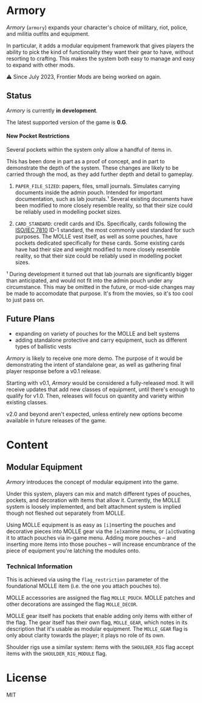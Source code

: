 # Armory

*Armory* (`armory`) expands your character's choice of military, riot, police, and militia outfits and equipment.

In particular, it adds a modular equipment framework that gives players the ability to pick the kind of functionality they want their gear to have, without resorting to crafting. This makes the system both easy to manage and easy to expand with other mods.

⚠ Since July 2023, Frontier Mods are being worked on again.


## Status

*Armory* is currently **in development**.

The latest supported version of the game is **0.G**.



#### New Pocket Restrictions

Several pockets within the system only allow a handful of items in.

This has been done in part as a proof of concept, and in part to demonstrate the depth of the system. These changes are likely to be carried through the mod, as they add further depth and detail to gameplay.

1. `PAPER_FILE_SIZED`: papers, files, small journals. Simulates carrying documents inside the admin pouch. Intended for important documentation, such as lab journals.¹ Several existing documents have been modified to more closely resemble reality, so that their size could be reliably used in modelling pocket sizes.

2. `CARD_STANDARD`: credit cards and IDs. Specifically, cards following the [ISO/IEC 7810](https://en.wikipedia.org/wiki/ISO/IEC_7810) ID-1 standard, the most commonly used standard for such purposes. The MOLLE vest itself, as well as some pouches, have pockets dedicated specifically for these cards. Some existing cards have had their size and weight modified to more closely resemble reality, so that their size could be reliably used in modelling pocket sizes.

¹ During development it turned out that lab journals are significantly bigger than anticipated, and would not fit into the admin pouch under any circumstance. This may be omitted in the future, or mod-side changes may be made to accomodate that purpose. It's from the movies, so it's too cool to just pass on.


## Future Plans

* expanding on variety of pouches for the MOLLE and belt systems
* adding standalone protective and carry equipment, such as different types of ballistic vests


*Armory* is likely to receive one more demo. The purpose of it would be demonstrating the intent of standalone gear, as well as gathering final player response before a v0.1 release.

Starting with v0.1, *Armory* would be considered a fully-released mod. It will receive updates that add new classes of equipment, until there's enough to qualify for v1.0. Then, releases will focus on quantity and variety within existing classes.

v2.0 and beyond aren't expected, unless entirely new options become available in future releases of the game.


# Content

## Modular Equipment

*Armory* introduces the concept of modular equipment into the game.

Under this system, players can mix and match different types of pouches, pockets, and decoration with items that allow it. Currently, the MOLLE system is loosely implemented, and belt attachment system is implied though not fleshed out separately from MOLLE.

Using MOLLE equipment is as easy as `[i]`nserting the pouches and decorative pieces into MOLLE gear via the `[e]`xamine menu, or `[a]`ctivating it to attach pouches via in-game menu. Adding more pouches – and inserting more items into those pouches – will increase encumbrance of the piece of equipment you're latching the modules onto.


### Technical Information

This is achieved via using the `flag_restriction` parameter of the foundational MOLLE item (i.e. the one you attach pouches to).

MOLLE accessories are assigned the flag `MOLLE_POUCH`. MOLLE patches and other decorations are assinged the flag `MOLLE_DECOR`.

MOLLE gear itself has pockets that enable adding only items with either of the flag. The gear itself has their own flag, `MOLLE_GEAR`, which notes in its description that it's usable as modular equipment. The `MOLLE_GEAR` flag is only about clarity towards the player; it plays no role of its own.

Shoulder rigs use a similar system: items with the `SHOULDER_RIG` flag accept items with the `SHOULDER_RIG_MODULE` flag.


# License

MIT